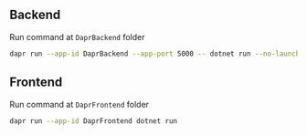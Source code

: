 ## Backend

Run command at `DaprBackend` folder

```bash
dapr run --app-id DaprBackend --app-port 5000 -- dotnet run --no-launch-profile
```

## Frontend

Run command at `DaprFrontend` folder

```bash
dapr run --app-id DaprFrontend dotnet run
```
